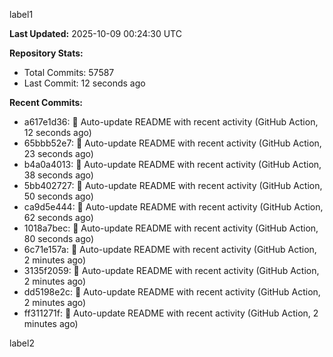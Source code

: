 
label1 
<!-- ACTIVITY_START -->
**Last Updated:** 2025-10-09 00:24:30 UTC

**Repository Stats:**
- Total Commits: 57587
- Last Commit: 12 seconds ago

**Recent Commits:**
- a617e1d36: 🤖 Auto-update README with recent activity (GitHub Action, 12 seconds ago)
- 65bbb52e7: 🤖 Auto-update README with recent activity (GitHub Action, 23 seconds ago)
- b4a0a4013: 🤖 Auto-update README with recent activity (GitHub Action, 38 seconds ago)
- 5bb402727: 🤖 Auto-update README with recent activity (GitHub Action, 50 seconds ago)
- ca9d5e444: 🤖 Auto-update README with recent activity (GitHub Action, 62 seconds ago)
- 1018a7bec: 🤖 Auto-update README with recent activity (GitHub Action, 80 seconds ago)
- 6c71e157a: 🤖 Auto-update README with recent activity (GitHub Action, 2 minutes ago)
- 3135f2059: 🤖 Auto-update README with recent activity (GitHub Action, 2 minutes ago)
- dd5198e2c: 🤖 Auto-update README with recent activity (GitHub Action, 2 minutes ago)
- ff311271f: 🤖 Auto-update README with recent activity (GitHub Action, 2 minutes ago)
<!-- ACTIVITY_END -->

label2
